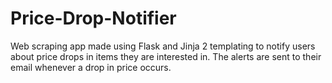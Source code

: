 # Price-Drop-Notifier
Web scraping app made using Flask and Jinja 2 templating to notify users about price drops in items they are interested in. The alerts are sent to their email whenever a drop in price occurs.
